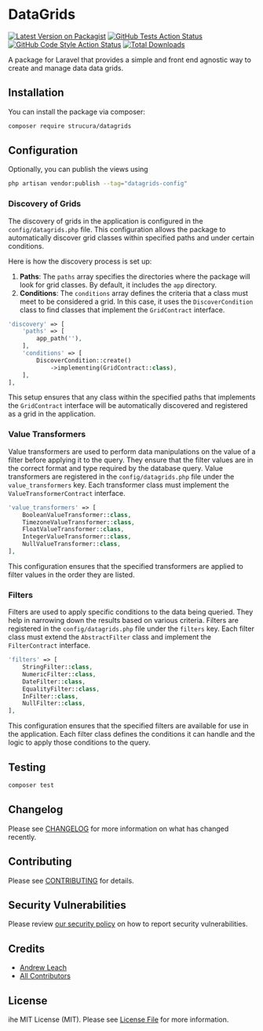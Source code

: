 # DataGrids 

[![Latest Version on Packagist](https://img.shields.io/packagist/v/strucura/datagrids.svg?style=flat-square)](https://packagist.org/packages/strucura/datagrids)
[![GitHub Tests Action Status](https://img.shields.io/github/actions/workflow/status/strucura/datagrids/run-tests.yml?branch=master&label=tests&style=flat-square)](https://github.com/strucura/datagrids/actions?query=workflow%3Arun-tests+branch%3Amaster)
[![GitHub Code Style Action Status](https://img.shields.io/github/actions/workflow/status/strucura/datagrids/fix-php-code-style-issues.yml?branch=master&label=code%20style&style=flat-square)](https://github.com/strucura/datagrids/actions?query=workflow%3A"Fix+PHP+code+style+issues"+branch%3Amaster)
[![Total Downloads](https://img.shields.io/packagist/dt/strucura/datagrids.svg?style=flat-square)](https://packagist.org/packages/strucura/datagrids)

A package for Laravel that provides a simple and front end agnostic way to create and manage data data grids.

## Installation

You can install the package via composer:

```bash
composer require strucura/datagrids
```

## Configuration

Optionally, you can publish the views using

```bash
php artisan vendor:publish --tag="datagrids-config"
```

### Discovery of Grids

The discovery of grids in the application is configured in the `config/datagrids.php` file. This configuration allows 
the package to automatically discover grid classes within specified paths and under certain conditions.

Here is how the discovery process is set up:

1. **Paths**: The `paths` array specifies the directories where the package will look for grid classes. By default, it includes the `app` directory.
2. **Conditions**: The `conditions` array defines the criteria that a class must meet to be considered a grid. In this case, it uses the `DiscoverCondition` class to find classes that implement the `GridContract` interface.

```php
'discovery' => [
    'paths' => [
        app_path(''),
    ],
    'conditions' => [
        DiscoverCondition::create()
            ->implementing(GridContract::class),
    ],
],
```

This setup ensures that any class within the specified paths that implements the `GridContract` interface will be automatically discovered and registered as a grid in the application.

### Value Transformers

Value transformers are used to perform data manipulations on the value of a filter before applying it to the query. 
They ensure that the filter values are in the correct format and type required by the database query.  Value 
transformers are registered in the `config/datagrids.php` file under the `value_transformers` key. Each transformer class must implement the `ValueTransformerContract` interface.

```php
'value_transformers' => [
    BooleanValueTransformer::class,
    TimezoneValueTransformer::class,
    FloatValueTransformer::class,
    IntegerValueTransformer::class,
    NullValueTransformer::class,
],
```

This configuration ensures that the specified transformers are applied to filter values in the order they are listed.

### Filters

Filters are used to apply specific conditions to the data being queried. They help in narrowing down the results 
based on various criteria.  Filters are registered in the `config/datagrids.php` file under the `filters` key. Each 
filter class must extend the `AbstractFilter` class and implement the `FilterContract` interface.

```php
'filters' => [
    StringFilter::class,
    NumericFilter::class,
    DateFilter::class,
    EqualityFilter::class,
    InFilter::class,
    NullFilter::class,
],
```

This configuration ensures that the specified filters are available for use in the application. Each filter class defines the conditions it can handle and the logic to apply those conditions to the query.

## Testing

```bash
composer test
```

## Changelog

Please see [CHANGELOG](CHANGELOG.md) for more information on what has changed recently.

## Contributing

Please see [CONTRIBUTING](CONTRIBUTING.md) for details.

## Security Vulnerabilities

Please review [our security policy](../../security/policy) on how to report security vulnerabilities.

## Credits

- [Andrew Leach](https://github.com/7387639+andyleach)
- [All Contributors](../../contributors)

## License

ihe MIT License (MIT). Please see [License File](LICENSE.md) for more information.
